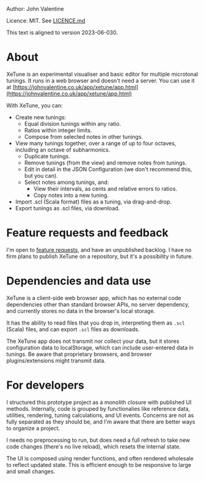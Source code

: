 Author: John Valentine

Licence: MIT. See [LICENCE.md](LICENCE.md)

This text is aligned to version 2023-06-030.

# About

XeTune is an experimental visualiser and basic editor for multiple microtonal tunings. It runs in a web browser and doesn't need a server. You can use it at [https://johnvalentine.co.uk/app/xetune/app.html](https://johnvalentine.co.uk/app/xetune/app.html)

With XeTune, you can:
- Create new tunings:
  - Equal division tunings within any ratio.
  - Ratios within integer limits.
  - Compose from selected notes in other tunings.
- View many tunings together, over a range of up to four octaves, including an octave of subharmonics.
  - Duplicate tunings.
  - Remove tunings (from the view) and remove notes from tunings.
  - Edit in detail in the JSON Configuration (we don't recommend this, but you can).
  - Select notes among tunings, and:
    - View their intervals, as cents and relative errors to ratios.
    - Copy notes into a new tuning.
- Import .scl (Scala format) files as a tuning, via drag-and-drop.
- Export tunings as .scl files, via download.

# Feature requests and feedback

I'm open to [feature requests](https://github.com/j5v/xetune/labels/enhancement), and have an unpublished backlog.
I have no firm plans to publish XeTune on a repository, but it's a possibility in future.

# Dependencies and data use

XeTune is a client-side web browser app, which has no external code dependencies other than standard browser APIs, no server dependency, and currently stores no data in the browser's local storage.

It has the ability to read files that you drop in, interpreting them as `.scl` (Scala) files, and can export `.scl` files as downloads.

The XeTune app does not transmit nor collect your data, but it stores configuration data to localStorage, which can include user-entered data in tunings. Be aware that proprietary browsers, and browser plugins/extensions might transmit data.

# For developers

I structured this prototype project as a monolith closure with published UI methods. Internally, code is grouped by functionalies like reference data, utilities, rendering, tuning calculations, and UI events. Concerns are not as fully separated as they should be, and I'm aware that there are better ways to organize a project.

I needs no preprocessing to run, but does need a full refresh to take new code changes (there's no live reload), which resets the internal state.

The UI is composed using render functions, and often rendered wholesale to reflect updated state. This is efficient enough to be responsive to large and small changes.